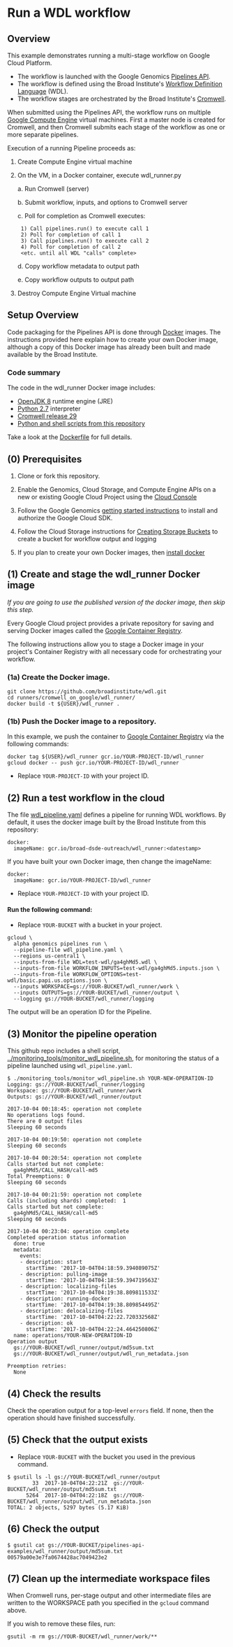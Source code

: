 # Run a WDL workflow

## Overview

This example demonstrates running a multi-stage workflow on
Google Cloud Platform.

* The workflow is launched with the Google Genomics [Pipelines API](https://cloud.google.com/genomics/docs/quickstart).
* The workflow is defined using the Broad Institute's
[Workflow Definition Language](https://software.broadinstitute.org/wdl/) (WDL).
* The workflow stages are orchestrated by the Broad Institute's
[Cromwell](https://github.com/broadinstitute/cromwell).

When submitted using the Pipelines API, the workflow runs
on multiple [Google Compute Engine](https://cloud.google.com/compute/)
virtual machines.
First a master node is created for Cromwell, and then Cromwell submits
each stage of the workflow as one or more separate pipelines.

Execution of a running Pipeline proceeds as:

1. Create Compute Engine virtual machine

2. On the VM, in a Docker container, execute wdl_runner.py

    a. Run Cromwell (server)

    b. Submit workflow, inputs, and options to Cromwell server

    c. Poll for completion as Cromwell executes:

        1) Call pipelines.run() to execute call 1
        2) Poll for completion of call 1
        3) Call pipelines.run() to execute call 2
        4) Poll for completion of call 2
        <etc. until all WDL "calls" complete>

    d. Copy workflow metadata to output path

    e. Copy workflow outputs to output path

3. Destroy Compute Engine Virtual machine

## Setup Overview

Code packaging for the Pipelines API is done through
[Docker](https://www.docker.com/) images.  The instructions provided
here explain how to create your own Docker image, although a copy
of this Docker image has already been built and made available by
the Broad Institute.

### Code summary

The code in the wdl_runner Docker image includes:

* [OpenJDK 8](http://openjdk.java.net/projects/jdk8/) runtime engine (JRE)
* [Python 2.7](https://www.python.org/download/releases/2.7/) interpreter
* [Cromwell release 29](https://github.com/broadinstitute/cromwell/releases/tag/29)
* [Python and shell scripts from this repository](.)

Take a look at the [Dockerfile](./Dockerfile) for full details.

## (0) Prerequisites

1. Clone or fork this repository.

2. Enable the Genomics, Cloud Storage, and Compute Engine APIs on a new
   or existing Google Cloud Project using the [Cloud Console](https://console.cloud.google.com/flows/enableapi?apiid=genomics,storage_component,compute_component&redirect=https://console.cloud.google.com)

3. Follow the Google Genomics [getting started instructions](https://cloud.google.com/genomics/docs/quickstart) to install and authorize the Google Cloud SDK.

4. Follow the Cloud Storage instructions for [Creating Storage Buckets](https://cloud.google.com/storage/docs/creating-buckets) to create a bucket for workflow output and logging 

5. If you plan to create your own Docker images, then
[install docker](https://docs.docker.com/engine/installation/#installation)

## (1) Create and stage the wdl_runner Docker image

*If you are going to use the published version of the docker image,
then skip this step.*

Every Google Cloud project provides a private repository for saving and
serving Docker images called the [Google Container Registry](https://cloud.google.com/container-registry/docs/).

The following instructions allow you to stage a Docker image in your project's
Container Registry with all necessary code for orchestrating your workflow.

### (1a) Create the Docker image.

```
git clone https://github.com/broadinstitute/wdl.git
cd runners/cromwell_on_google/wdl_runner/
docker build -t ${USER}/wdl_runner .
```

### (1b) Push the Docker image to a repository.

In this example, we push the container to
[Google Container Registry](https://cloud.google.com/container-registry/)
via the following commands:

```
docker tag ${USER}/wdl_runner gcr.io/YOUR-PROJECT-ID/wdl_runner
gcloud docker -- push gcr.io/YOUR-PROJECT-ID/wdl_runner
```

* Replace `YOUR-PROJECT-ID` with your project ID.

## (2) Run a test workflow in the cloud

The file [wdl_pipeline.yaml](wdl_pipeline.yaml)
defines a pipeline for running WDL workflows. By default, it uses the
docker image built by the Broad Institute from this repository:

```
docker:
  imageName: gcr.io/broad-dsde-outreach/wdl_runner:<datestamp>
```

If you have built your own Docker image, then change the imageName:

```
docker:
  imageName: gcr.io/YOUR-PROJECT-ID/wdl_runner
```

* Replace `YOUR-PROJECT-ID` with your project ID.

#### Run the following command:

* Replace `YOUR-BUCKET` with a bucket in your project.

```
gcloud \
  alpha genomics pipelines run \
  --pipeline-file wdl_pipeline.yaml \
  --regions us-central1 \
  --inputs-from-file WDL=test-wdl/ga4ghMd5.wdl \
  --inputs-from-file WORKFLOW_INPUTS=test-wdl/ga4ghMd5.inputs.json \
  --inputs-from-file WORKFLOW_OPTIONS=test-wdl/basic.papi.us.options.json \
  --inputs WORKSPACE=gs://YOUR-BUCKET/wdl_runner/work \
  --inputs OUTPUTS=gs://YOUR-BUCKET/wdl_runner/output \
  --logging gs://YOUR-BUCKET/wdl_runner/logging
```

The output will be an operation ID for the Pipeline.

## (3) Monitor the pipeline operation

This github repo includes a shell script,
[../monitoring_tools/monitor_wdl_pipeline.sh](../monitoring_tools/monitor_wdl_pipeline.sh),
for monitoring the status of a pipeline launched using ``wdl_pipeline.yaml``.

```
$ ./monitoring_tools/monitor_wdl_pipeline.sh YOUR-NEW-OPERATION-ID
Logging: gs://YOUR-BUCKET/wdl_runner/logging
Workspace: gs://YOUR-BUCKET/wdl_runner/work
Outputs: gs://YOUR-BUCKET/wdl_runner/output

2017-10-04 00:18:45: operation not complete
No operations logs found.
There are 0 output files
Sleeping 60 seconds

2017-10-04 00:19:50: operation not complete
Sleeping 60 seconds

2017-10-04 00:20:54: operation not complete
Calls started but not complete:
  ga4ghMd5/CALL_HASH/call-md5
Total Preemptions: 0
Sleeping 60 seconds

2017-10-04 00:21:59: operation not complete
Calls (including shards) completed:  1
Calls started but not complete:
  ga4ghMd5/CALL_HASH/call-md5
Sleeping 60 seconds

2017-10-04 00:23:04: operation complete
Completed operation status information
  done: true
  metadata:
    events:
    - description: start
      startTime: '2017-10-04T04:18:59.394089075Z'
    - description: pulling-image
      startTime: '2017-10-04T04:18:59.394719563Z'
    - description: localizing-files
      startTime: '2017-10-04T04:19:38.809811533Z'
    - description: running-docker
      startTime: '2017-10-04T04:19:38.809854495Z'
    - description: delocalizing-files
      startTime: '2017-10-04T04:22:22.720332568Z'
    - description: ok
      startTime: '2017-10-04T04:22:24.464250806Z'
  name: operations/YOUR-NEW-OPERATION-ID
Operation output
  gs://YOUR-BUCKET/wdl_runner/output/md5sum.txt
  gs://YOUR-BUCKET/wdl_runner/output/wdl_run_metadata.json

Preemption retries:
  None
```

## (4) Check the results

Check the operation output for a top-level `errors` field.
If none, then the operation should have finished successfully.

## (5) Check that the output exists

* Replace `YOUR-BUCKET` with the bucket you used in the previous command.

```
$ gsutil ls -l gs://YOUR-BUCKET/wdl_runner/output
        33  2017-10-04T04:22:21Z  gs://YOUR-BUCKET/wdl_runner/output/md5sum.txt
      5264  2017-10-04T04:22:18Z  gs://YOUR-BUCKET/wdl_runner/output/wdl_run_metadata.json
TOTAL: 2 objects, 5297 bytes (5.17 KiB)
```

## (6) Check the output

```
$ gsutil cat gs://YOUR-BUCKET/pipelines-api-examples/wdl_runner/output/md5sum.txt
00579a00e3e7fa0674428ac7049423e2
```

## (7) Clean up the intermediate workspace files

When Cromwell runs, per-stage output and other intermediate files are
written to the WORKSPACE path you specified in the `gcloud` command above.

If you wish to remove these files, run:

```
gsutil -m rm gs://YOUR-BUCKET/wdl_runner/work/**
```

